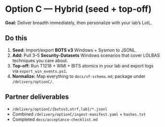 # Option C — Hybrid (seed + top‑off)

**Goal:** Deliver breadth immediately, then personalize with your lab’s LotL.

## Do this
1) **Seed:** Import/export **BOTS v3** Windows + Sysmon to JSONL.  
2) **Add:** Pull 3–5 **Security‑Datasets** Windows scenarios that cover LOLBAS techniques you care about.  
3) **Top‑off:** Run T1218 + WMI + BITS atomics in your lab and export logs via `export_win_events.ps1`.  
4) **Normalize:** Map everything to `docs/vf-schema.md`; package under `/delivery/optionC/`.

## Partner deliverables
- `/delivery/optionC/{botsv3,otrf,lab}/*.jsonl`
- Combined `/delivery/optionC/ingest-manifest.yaml` + `hashes.txt`
- Completed `docs/acceptance-checklist.md`
